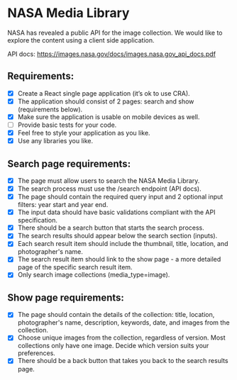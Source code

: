 # NASA Media Library

NASA has revealed a public API for the image collection. We would like to explore the content using a client side application.

API docs: https://images.nasa.gov/docs/images.nasa.gov_api_docs.pdf

## Requirements:

- [x] Create a React single page application (it’s ok to use CRA).
- [x] The application should consist of 2 pages: search and show (requirements below).
- [x] Make sure the application is usable on mobile devices as well.
- [ ] Provide basic tests for your code.
- [x] Feel free to style your application as you like.
- [x] Use any libraries you like.

## Search page requirements:

- [x] The page must allow users to search the NASA Media Library.
- [x] The search process must use the /search endpoint (API docs).
- [x] The page should contain the required query input and 2 optional input filters: year start and year end.
- [x] The input data should have basic validations compliant with the API specification.
- [x] There should be a search button that starts the search process.
- [x] The search results should appear below the search section (inputs).
- [x] Each search result item should include the thumbnail, title, location, and photographer's name.
- [x] The search result item should link to the show page - a more detailed page of the specific search result item.
- [x] Only search image collections (media_type=image).

## Show page requirements:

- [x] The page should contain the details of the collection: title, location, photographer's name, description, keywords, date, and images from the collection.
- [x] Choose unique images from the collection, regardless of version. Most collections only have one image. Decide which version suits your preferences.
- [x] There should be a back button that takes you back to the search results page.
